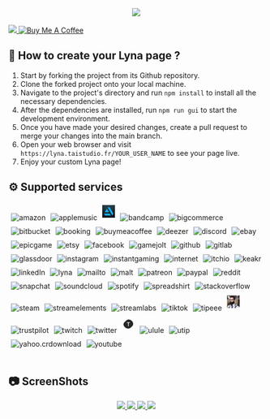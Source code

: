 <html><head></head><body><p align="center">
<a href="https://lyna.taistudio.fr/">
    <img src="./img/assets/lyna.png" width="28%">
</a>
</p><p>
<a href="https://lyna.taistudio.fr/">
    <img src="https://api.netlify.com/api/v1/badges/d5847749-1cda-4d52-9efa-110b78b5515d/deploy-status">
</a>
<a href="https://buymeacoffee.com/taistudio" target="_blank"><img src="https://www.buymeacoffee.com/assets/img/custom_images/yellow_img.png" alt="Buy Me A Coffee"></a>

## 📝 How to create your Lyna page ?
1. Start by forking the project from its Github repository.
2. Clone the forked project onto your local machine.
3. Navigate to the project's directory and run `npm install` to install all the necessary dependencies.
4. After the dependencies are installed, run `npm run gui` to start the development environment.
5. Once you have made your desired changes, create a pull request to merge your changes into the main branch.
6. Open your web browser and visit `https://lyna.taistudio.fr/YOUR_USER_NAME` to see your page live.
7. Enjoy your custom Lyna page!

## ⚙️ Supported services

</p><div class="services"><img src="img/services/amazon.png" width="5%" style="margin: 1%;" title="amazon"><img src="img/services/applemusic.png" width="5%" style="margin: 1%;" title="applemusic"><img src="img/services/artstation.jpg" width="5%" style="margin: 1%;" title="artstation.jpg"><img src="img/services/bandcamp.png" width="5%" style="margin: 1%;" title="bandcamp"><img src="img/services/bigcommerce.png" width="5%" style="margin: 1%;" title="bigcommerce"><img src="img/services/bitbucket.png" width="5%" style="margin: 1%;" title="bitbucket"><img src="img/services/booking.png" width="5%" style="margin: 1%;" title="booking"><img src="img/services/buymeacoffee.png" width="5%" style="margin: 1%;" title="buymeacoffee"><img src="img/services/deezer.png" width="5%" style="margin: 1%;" title="deezer"><img src="img/services/discord.png" width="5%" style="margin: 1%;" title="discord"><img src="img/services/ebay.png" width="5%" style="margin: 1%;" title="ebay"><img src="img/services/epicgame.png" width="5%" style="margin: 1%;" title="epicgame"><img src="img/services/etsy.png" width="5%" style="margin: 1%;" title="etsy"><img src="img/services/facebook.png" width="5%" style="margin: 1%;" title="facebook"><img src="img/services/gamejolt.png" width="5%" style="margin: 1%;" title="gamejolt"><img src="img/services/github.png" width="5%" style="margin: 1%;" title="github"><img src="img/services/gitlab.png" width="5%" style="margin: 1%;" title="gitlab"><img src="img/services/glassdoor.png" width="5%" style="margin: 1%;" title="glassdoor"><img src="img/services/instagram.png" width="5%" style="margin: 1%;" title="instagram"><img src="img/services/instantgaming.png" width="5%" style="margin: 1%;" title="instantgaming"><img src="img/services/internet.png" width="5%" style="margin: 1%;" title="internet"><img src="img/services/itchio.png" width="5%" style="margin: 1%;" title="itchio"><img src="img/services/keakr.png" width="5%" style="margin: 1%;" title="keakr"><img src="img/services/linkedIn.png" width="5%" style="margin: 1%;" title="linkedIn"><img src="img/services/lyna.png" width="5%" style="margin: 1%;" title="lyna"><img src="img/services/mailto.png" width="5%" style="margin: 1%;" title="mailto"><img src="img/services/malt.png" width="5%" style="margin: 1%;" title="malt"><img src="img/services/patreon.png" width="5%" style="margin: 1%;" title="patreon"><img src="img/services/paypal.png" width="5%" style="margin: 1%;" title="paypal"><img src="img/services/reddit.png" width="5%" style="margin: 1%;" title="reddit"><img src="img/services/snapchat.png" width="5%" style="margin: 1%;" title="snapchat"><img src="img/services/soundcloud.png" width="5%" style="margin: 1%;" title="soundcloud"><img src="img/services/spotify.png" width="5%" style="margin: 1%;" title="spotify"><img src="img/services/spreadshirt.png" width="5%" style="margin: 1%;" title="spreadshirt"><img src="img/services/stackoverflow.png" width="5%" style="margin: 1%;" title="stackoverflow"><img src="img/services/steam.png" width="5%" style="margin: 1%;" title="steam"><img src="img/services/streamelements.png" width="5%" style="margin: 1%;" title="streamelements"><img src="img/services/streamlabs.png" width="5%" style="margin: 1%;" title="streamlabs"><img src="img/services/tiktok.png" width="5%" style="margin: 1%;" title="tiktok"><img src="img/services/tipeee.png" width="5%" style="margin: 1%;" title="tipeee"><img src="img/services/trenton.png" width="5%" style="margin: 1%;" title="trenton"><img src="img/services/trustpilot.png" width="5%" style="margin: 1%;" title="trustpilot"><img src="img/services/twitch.png" width="5%" style="margin: 1%;" title="twitch"><img src="img/services/twitter.png" width="5%" style="margin: 1%;" title="twitter"><img src="img/services/typeform.png" width="5%" style="margin: 1%;" title="typeform"><img src="img/services/ulule.png" width="5%" style="margin: 1%;" title="ulule"><img src="img/services/utip.png" width="5%" style="margin: 1%;" title="utip"><img src="img/services/yahoo.png.crdownload" width="5%" style="margin: 1%;" title="yahoo.crdownload"><img src="img/services/youtube.png" width="5%" style="margin: 1%;" title="youtube"></div>
<br>

## 📷 ScreenShots
<p align="center">
    <a href="https://lyna.taistudio.fr/taistudio">
        <img src="https://raw.githubusercontent.com/TaiStudio/Lyna/main/img/assets/taistudio.png" width="45%">
    </a>
    <a href="https://lyna.taistudio.fr/potion">
        <img src="https://raw.githubusercontent.com/TaiStudio/Lyna/main/img/assets/potion.png" width="45%">
    </a>
    <a href="https://lyna.taistudio.fr/">
        <img src="https://raw.githubusercontent.com/TaiStudio/Lyna/main/img/assets/Lyna demo.PNG" width="45%">
    </a>
    <a href="https://lyna.taistudio.fr/les-autodidactes">
        <img src="https://raw.githubusercontent.com/TaiStudio/Lyna/main/img/assets/les-autodidactes.PNG" width="45%">
    </a>
</p>
</body></html>

